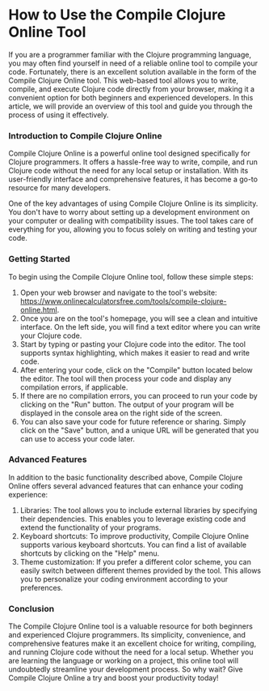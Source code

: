 How to Use the Compile Clojure Online Tool
==========================================

If you are a programmer familiar with the Clojure programming language, you may often find yourself in need of a reliable online tool to compile your code. Fortunately, there is an excellent solution available in the form of the Compile Clojure Online tool. This web-based tool allows you to write, compile, and execute Clojure code directly from your browser, making it a convenient option for both beginners and experienced developers. In this article, we will provide an overview of this tool and guide you through the process of using it effectively.

### Introduction to Compile Clojure Online

Compile Clojure Online is a powerful online tool designed specifically for Clojure programmers. It offers a hassle-free way to write, compile, and run Clojure code without the need for any local setup or installation. With its user-friendly interface and comprehensive features, it has become a go-to resource for many developers.

One of the key advantages of using Compile Clojure Online is its simplicity. You don't have to worry about setting up a development environment on your computer or dealing with compatibility issues. The tool takes care of everything for you, allowing you to focus solely on writing and testing your code.

### Getting Started

To begin using the Compile Clojure Online tool, follow these simple steps:

1. Open your web browser and navigate to the tool's website: <https://www.onlinecalculatorsfree.com/tools/compile-clojure-online.html>.
2. Once you are on the tool's homepage, you will see a clean and intuitive interface. On the left side, you will find a text editor where you can write your Clojure code.
3. Start by typing or pasting your Clojure code into the editor. The tool supports syntax highlighting, which makes it easier to read and write code.
4. After entering your code, click on the "Compile" button located below the editor. The tool will then process your code and display any compilation errors, if applicable.
5. If there are no compilation errors, you can proceed to run your code by clicking on the "Run" button. The output of your program will be displayed in the console area on the right side of the screen.
6. You can also save your code for future reference or sharing. Simply click on the "Save" button, and a unique URL will be generated that you can use to access your code later.

### Advanced Features

In addition to the basic functionality described above, Compile Clojure Online offers several advanced features that can enhance your coding experience:

1. Libraries: The tool allows you to include external libraries by specifying their dependencies. This enables you to leverage existing code and extend the functionality of your programs.
2. Keyboard shortcuts: To improve productivity, Compile Clojure Online supports various keyboard shortcuts. You can find a list of available shortcuts by clicking on the "Help" menu.
3. Theme customization: If you prefer a different color scheme, you can easily switch between different themes provided by the tool. This allows you to personalize your coding environment according to your preferences.

### Conclusion

The Compile Clojure Online tool is a valuable resource for both beginners and experienced Clojure programmers. Its simplicity, convenience, and comprehensive features make it an excellent choice for writing, compiling, and running Clojure code without the need for a local setup. Whether you are learning the language or working on a project, this online tool will undoubtedly streamline your development process. So why wait? Give Compile Clojure Online a try and boost your productivity today!